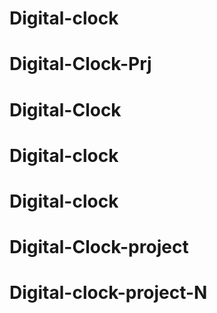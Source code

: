 # Digital-clock
# Digital-Clock-Prj
# Digital-Clock
# Digital-clock
# Digital-clock
# Digital-Clock-project
# Digital-clock-project-N
